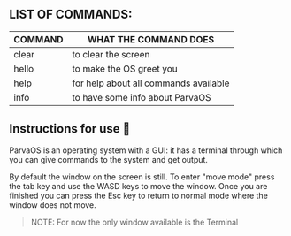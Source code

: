 ## **LIST OF COMMANDS:**

|   COMMAND   |                WHAT THE COMMAND DOES                       |
| ----------- | ---------------------------------------------------------- |
|   clear     | to clear the screen                                        |
|   hello     | to make the OS greet you                                   |
|   help      | for help about all commands available                      |
|   info      | to have some info about ParvaOS                            |

## **Instructions for use 📖**

ParvaOS is an operating system with a GUI: it has a terminal through which you can give commands to the system and get output.

By default the window on the screen is still. To enter "move mode" press the tab key and use the WASD keys to move the window. Once you are finished you can press the Esc key to return to normal mode where the window does not move.

> NOTE: For now the only window available is the Terminal